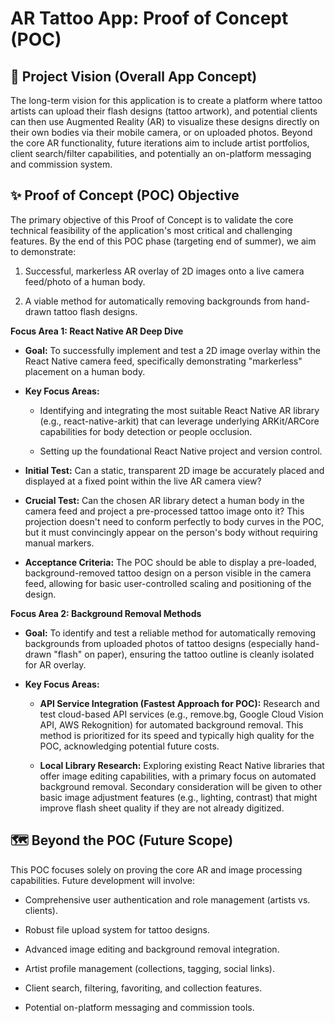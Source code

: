 # AR Tattoo App: Proof of Concept (POC)

## 🎯 Project Vision (Overall App Concept)
The long-term vision for this application is to create a platform where tattoo artists can upload their flash designs (tattoo artwork), and potential clients can then use Augmented Reality (AR) to visualize these designs directly on their own bodies via their mobile camera, or on uploaded photos. Beyond the core AR functionality, future iterations aim to include artist portfolios, client search/filter capabilities, and potentially an on-platform messaging and commission system.

## ✨ Proof of Concept (POC) Objective
The primary objective of this Proof of Concept is to validate the core technical feasibility of the application's most critical and challenging features. By the end of this POC phase (targeting end of summer), we aim to demonstrate:

1. Successful, markerless AR overlay of 2D images onto a live camera feed/photo of a human body.

2. A viable method for automatically removing backgrounds from hand-drawn tattoo flash designs.

**Focus Area 1: React Native AR Deep Dive**
- **Goal:** To successfully implement and test a 2D image overlay within the React Native camera feed, specifically demonstrating "markerless" placement on a human body.

- **Key Focus Areas:**

  - Identifying and integrating the most suitable React Native AR library (e.g., react-native-arkit) that can leverage underlying ARKit/ARCore capabilities for body detection or people occlusion.

  - Setting up the foundational React Native project and version control.

- **Initial Test:** Can a static, transparent 2D image be accurately placed and displayed at a fixed point within the live AR camera view?

- **Crucial Test:** Can the chosen AR library detect a human body in the camera feed and project a pre-processed tattoo image onto it? This projection doesn't need to conform perfectly to body curves in the POC, but it must convincingly appear on the person's body without requiring manual markers.

- **Acceptance Criteria:** The POC should be able to display a pre-loaded, background-removed tattoo design on a person visible in the camera feed, allowing for basic user-controlled scaling and positioning of the design.

**Focus Area 2: Background Removal Methods**
- **Goal:** To identify and test a reliable method for automatically removing backgrounds from uploaded photos of tattoo designs (especially hand-drawn "flash" on paper), ensuring the tattoo outline is cleanly isolated for AR overlay.

- **Key Focus Areas:**

  - **API Service Integration (Fastest Approach for POC):** Research and test cloud-based API services (e.g., remove.bg, Google Cloud Vision API, AWS Rekognition) for automated background removal. This method is prioritized for its speed and typically high quality for the POC, acknowledging potential future costs.

  - **Local Library Research:** Exploring existing React Native libraries that offer image editing capabilities, with a primary focus on automated background removal. Secondary consideration will be given to other basic image adjustment features (e.g., lighting, contrast) that might improve flash sheet quality if they are not already digitized.

## 🗺️ Beyond the POC (Future Scope)
This POC focuses solely on proving the core AR and image processing capabilities. Future development will involve:

- Comprehensive user authentication and role management (artists vs. clients).

- Robust file upload system for tattoo designs.

- Advanced image editing and background removal integration.

- Artist profile management (collections, tagging, social links).

- Client search, filtering, favoriting, and collection features.

- Potential on-platform messaging and commission tools.